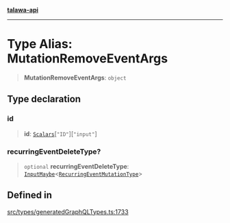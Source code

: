 [**talawa-api**](../../../README.md)

***

# Type Alias: MutationRemoveEventArgs

> **MutationRemoveEventArgs**: `object`

## Type declaration

### id

> **id**: [`Scalars`](Scalars.md)\[`"ID"`\]\[`"input"`\]

### recurringEventDeleteType?

> `optional` **recurringEventDeleteType**: [`InputMaybe`](InputMaybe.md)\<[`RecurringEventMutationType`](RecurringEventMutationType.md)\>

## Defined in

[src/types/generatedGraphQLTypes.ts:1733](https://github.com/Suyash878/talawa-api/blob/f376d03c37e9acd046e7cc983947432c95f74442/src/types/generatedGraphQLTypes.ts#L1733)
